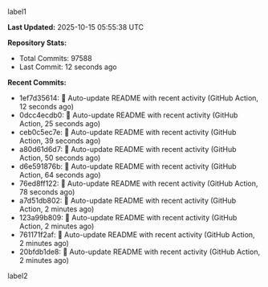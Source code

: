 
label1 
<!-- ACTIVITY_START -->
**Last Updated:** 2025-10-15 05:55:38 UTC

**Repository Stats:**
- Total Commits: 97588
- Last Commit: 12 seconds ago

**Recent Commits:**
- 1ef7d35614: 🤖 Auto-update README with recent activity (GitHub Action, 12 seconds ago)
- 0dcc4ecdb0: 🤖 Auto-update README with recent activity (GitHub Action, 25 seconds ago)
- ceb0c5ec7e: 🤖 Auto-update README with recent activity (GitHub Action, 39 seconds ago)
- a80d61d6d7: 🤖 Auto-update README with recent activity (GitHub Action, 50 seconds ago)
- d6e591876b: 🤖 Auto-update README with recent activity (GitHub Action, 64 seconds ago)
- 76ed8ff122: 🤖 Auto-update README with recent activity (GitHub Action, 78 seconds ago)
- a7d51db802: 🤖 Auto-update README with recent activity (GitHub Action, 2 minutes ago)
- 123a99b809: 🤖 Auto-update README with recent activity (GitHub Action, 2 minutes ago)
- 761171f2af: 🤖 Auto-update README with recent activity (GitHub Action, 2 minutes ago)
- 20bfdb1de8: 🤖 Auto-update README with recent activity (GitHub Action, 2 minutes ago)
<!-- ACTIVITY_END -->

label2
